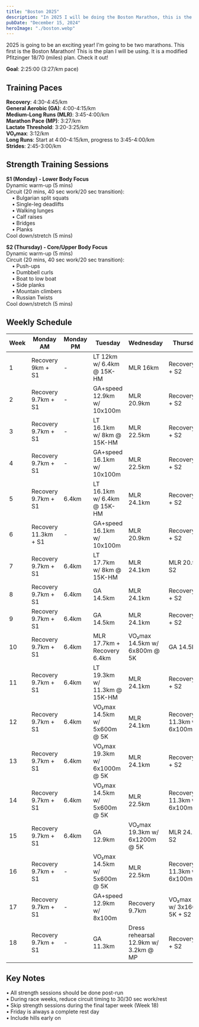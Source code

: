 ```yaml
---
title: "Boston 2025"
description: "In 2025 I will be doing the Boston Marathon, this is the plan that I will be following"
pubDate: "December 15, 2024"
heroImage: "./boston.webp"
---
```


2025 is going to be an exciting year! I'm going to be two marathons. This first is the Boston Marathon! This is the plan I will be using. It is a modified Pfitzinger 18/70 (miles) plan. Check it out!

**Goal**: 2:25:00 (3:27/km pace)

## Training Paces
**Recovery**: 4:30-4:45/km  
**General Aerobic (GA)**: 4:00-4:15/km  
**Medium-Long Runs (MLR)**: 3:45-4:00/km  
**Marathon Pace (MP)**: 3:27/km  
**Lactate Threshold**: 3:20-3:25/km  
**VO₂max**: 3:12/km  
**Long Runs**: Start at 4:00-4:15/km, progress to 3:45-4:00/km    
**Strides**: 2:45-3:00/km  

## Strength Training Sessions

**S1 (Monday) - Lower Body Focus**  
Dynamic warm-up (5 mins)  
Circuit (20 mins, 40 sec work/20 sec transition):  
&nbsp;&nbsp;&nbsp;&nbsp;&bull;&nbsp;Bulgarian split squats  
&nbsp;&nbsp;&nbsp;&nbsp;&bull;&nbsp;Single-leg deadlifts  
&nbsp;&nbsp;&nbsp;&nbsp;&bull;&nbsp;Walking lunges  
&nbsp;&nbsp;&nbsp;&nbsp;&bull;&nbsp;Calf raises  
&nbsp;&nbsp;&nbsp;&nbsp;&bull;&nbsp;Bridges  
&nbsp;&nbsp;&nbsp;&nbsp;&bull;&nbsp;Planks  
Cool down/stretch (5 mins)  

**S2 (Thursday) - Core/Upper Body Focus**  
Dynamic warm-up (5 mins)  
Circuit (20 mins, 40 sec work/20 sec transition):  
&nbsp;&nbsp;&nbsp;&nbsp;&bull;&nbsp;Push-ups  
&nbsp;&nbsp;&nbsp;&nbsp;&bull;&nbsp;Dumbbell curls  
&nbsp;&nbsp;&nbsp;&nbsp;&bull;&nbsp;Boat to low boat  
&nbsp;&nbsp;&nbsp;&nbsp;&bull;&nbsp;Side planks  
&nbsp;&nbsp;&nbsp;&nbsp;&bull;&nbsp;Mountain climbers  
&nbsp;&nbsp;&nbsp;&nbsp;&bull;&nbsp;Russian Twists  
Cool down/stretch (5 mins)  

## Weekly Schedule

| Week | Monday AM | Monday PM | Tuesday | Wednesday | Thursday AM | Thursday PM | Friday | Saturday | Sunday | Total KM |
|------|-----------|-----------|----------|------------|-------------|-------------|---------|-----------|---------|-----------|
| 1 | Recovery 9km + S1 | - | LT 12km w/ 6.4km @ 15K-HM | MLR 16km | Recovery 10km + S2 | - | Rest | GA 13km | Long 27km | 87 |
| 2 | Recovery 9.7km + S1 | - | GA+speed 12.9km w/ 10x100m | MLR 20.9km | Recovery 9.7km + S2 | - | Rest | MLR 17.7km | MP 27.4km w/ 12.9km @ MP | 98.3 |
| 3 | Recovery 9.7km + S1 | - | LT 16.1km w/ 8km @ 15K-HM | MLR 22.5km | Recovery 9.7km + S2 | - | Rest | MLR 19.3km | MLR 25.7km | 103 |
| 4 | Recovery 9.7km + S1 | - | GA+speed 16.1km w/ 10x100m | MLR 22.5km | Recovery 9.7km + S2 | - | Rest | MLR 19.3km | Long 32.2km | 109.5 |
| 5 | Recovery 9.7km + S1 | 6.4km | LT 16.1km w/ 6.4km @ 15K-HM | MLR 24.1km | Recovery 9.7km + S2 | - | Rest | MLR 20.9km | MP 29km w/ 16.1km @ MP | 115.9 |
| 6 | Recovery 11.3km + S1 | - | GA+speed 16.1km w/ 10x100m | MLR 20.9km | Recovery 9.7km + S2 | - | Rest | GA 16.1km | Long 25.7km | 99.8 |
| 7 | Recovery 9.7km + S1 | 6.4km | LT 17.7km w/ 8km @ 15K-HM | MLR 24.1km | MLR 20.9km + S2 | - | Rest | GA+speed 12.9km w/ 10x100m | Long 32.2km | 123.9 |
| 8 | Recovery 9.7km + S1 | 6.4km | GA 14.5km | MLR 24.1km | Recovery 9.7km + S2 | 6.4km | Rest | Recovery 11.3km | Long 35.4km | 120.7 |
| 9 | Recovery 9.7km + S1 | 6.4km | GA 14.5km | MLR 24.1km | Recovery 9.7km + S2 | 6.4km | Rest | Recovery+speed 11.3km w/ 6x100m | MP 29km w/ 19.3km @ MP | 115.9 |
| 10 | Recovery 9.7km + S1 | 6.4km | MLR 17.7km + Recovery 6.4km | VO₂max 14.5km w/ 6x800m @ 5K | GA 14.5km + S2 | - | Rest | GA+speed 12.9km w/ 10x100m | Long 25.7km | 107.8 |
| 11 | Recovery 9.7km + S1 | 6.4km | LT 19.3km w/ 11.3km @ 15K-HM | MLR 24.1km | Recovery 9.7km + S2 | 6.4km | Rest | GA 12.9km | Long 38.6km | 127.1 |
| 12 | Recovery 9.7km + S1 | 6.4km | VO₂max 14.5km w/ 5x600m @ 5K | MLR 24.1km | Recovery+speed 11.3km w/ 6x100m + S2 | - | Rest | Race 15km | Long 29km | 110 |
| 13 | Recovery 9.7km + S1 | 6.4km | VO₂max 19.3km w/ 6x1000m @ 5K | MLR 24.1km | Recovery 9.7km + S2 | 6.4km | Rest | MLR 19.3km | MP 32.2km w/ 22.5km @ MP | 127.1 |
| 14 | Recovery 9.7km + S1 | 6.4km | VO₂max 14.5km w/ 5x600m @ 5K | MLR 22.5km | Recovery+speed 11.3km w/ 6x100m + S2 | - | Rest | Race 15km | Long 29km | 108.4 |
| 15 | Recovery 9.7km + S1 | 6.4km | GA 12.9km | VO₂max 19.3km w/ 6x1200m @ 5K | MLR 24.1km + S2 | 6.4km | Rest | GA+speed 12.9km w/ 8x100m | Long 35.4km | 127.1 |
| 16 | Recovery 9.7km + S1 | - | VO₂max 14.5km w/ 5x600m @ 5K | MLR 22.5km | Recovery+speed 11.3km w/ 6x100m + S2 | - | Rest | Race 10km | Long 27.4km | 95.4 |
| 17 | Recovery 9.7km + S1 | - | GA+speed 12.9km w/ 8x100m | Recovery 9.7km | VO₂max 14.5km w/ 3x1600m @ 5K + S2 | - | Rest | GA+speed 11.3km w/ 8x100m | MLR 20.9km | 79 |
| 18 | Recovery 9.7km + S1 | - | GA 11.3km | Dress rehearsal 12.9km w/ 3.2km @ MP | Recovery 9.7km + S2 | - | Rest | Recovery 6.4km | MARATHON | 50 |


## Key Notes  
&bull;&nbsp;All strength sessions should be done post-run  
&bull;&nbsp;During race weeks, reduce circuit timing to 30/30 sec work/rest  
&bull;&nbsp;Skip strength sessions during the final taper week (Week 18)  
&bull;&nbsp;Friday is always a complete rest day  
&bull;&nbsp;Include hills early on